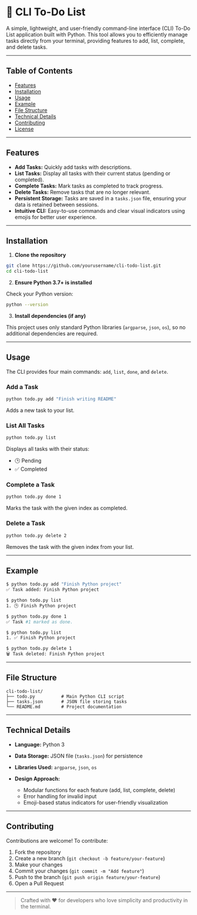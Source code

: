 # 📝 CLI To-Do List

A simple, lightweight, and user-friendly command-line interface (CLI) To-Do List application built with Python. This tool allows you to efficiently manage tasks directly from your terminal, providing features to add, list, complete, and delete tasks.

---

## Table of Contents

- [Features](#features)  
- [Installation](#installation)  
- [Usage](#usage)  
- [Example](#example)  
- [File Structure](#file-structure)  
- [Technical Details](#technical-details)  
- [Contributing](#contributing)  
- [License](#license)  

---

## Features

- **Add Tasks:** Quickly add tasks with descriptions.  
- **List Tasks:** Display all tasks with their current status (pending or completed).  
- **Complete Tasks:** Mark tasks as completed to track progress.  
- **Delete Tasks:** Remove tasks that are no longer relevant.  
- **Persistent Storage:** Tasks are saved in a `tasks.json` file, ensuring your data is retained between sessions.  
- **Intuitive CLI:** Easy-to-use commands and clear visual indicators using emojis for better user experience.

---

## Installation

1. **Clone the repository**

```bash
git clone https://github.com/yourusername/cli-todo-list.git
cd cli-todo-list
````

2. **Ensure Python 3.7+ is installed**

Check your Python version:

```bash
python --version
```

3. **Install dependencies (if any)**

This project uses only standard Python libraries (`argparse`, `json`, `os`), so no additional dependencies are required.

---

## Usage

The CLI provides four main commands: `add`, `list`, `done`, and `delete`.

### Add a Task

```bash
python todo.py add "Finish writing README"
```

Adds a new task to your list.

### List All Tasks

```bash
python todo.py list
```

Displays all tasks with their status:

* 🕒 Pending
* ✅ Completed

### Complete a Task

```bash
python todo.py done 1
```

Marks the task with the given index as completed.

### Delete a Task

```bash
python todo.py delete 2
```

Removes the task with the given index from your list.

---

## Example

```bash
$ python todo.py add "Finish Python project"
✅ Task added: Finish Python project

$ python todo.py list
1. 🕒 Finish Python project

$ python todo.py done 1
✅ Task #1 marked as done.

$ python todo.py list
1. ✅ Finish Python project

$ python todo.py delete 1
🗑️ Task deleted: Finish Python project
```

---

## File Structure

```
cli-todo-list/
├── todo.py          # Main Python CLI script
├── tasks.json       # JSON file storing tasks
└── README.md        # Project documentation
```

---

## Technical Details

* **Language:** Python 3
* **Data Storage:** JSON file (`tasks.json`) for persistence
* **Libraries Used:** `argparse`, `json`, `os`
* **Design Approach:**

  * Modular functions for each feature (add, list, complete, delete)
  * Error handling for invalid input
  * Emoji-based status indicators for user-friendly visualization

---

## Contributing

Contributions are welcome! To contribute:

1. Fork the repository
2. Create a new branch (`git checkout -b feature/your-feature`)
3. Make your changes
4. Commit your changes (`git commit -m "Add feature"`)
5. Push to the branch (`git push origin feature/your-feature`)
6. Open a Pull Request

---


> Crafted with ❤️ for developers who love simplicity and productivity in the terminal.


